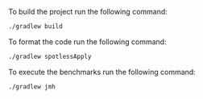 
To build the project run the following command:
````bash
./gradlew build
````

To format the code run the following command:
````bash
./gradlew spotlessApply
````

To execute the benchmarks run the following command:
````bash
./gradlew jmh
````
    
